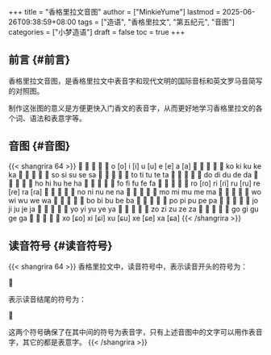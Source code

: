 +++
title = "香格里拉文音图"
author = ["MinkieYume"]
lastmod = 2025-06-26T09:38:59+08:00
tags = ["造语", "香格里拉文", "第五纪元", "音图"]
categories = ["小梦造语"]
draft = false
toc = true
+++

## 前言 {#前言}

香格里拉文音图，是香格里拉文中表音字和现代文明的国际音标和英文罗马音简写的对照图。

制作这张图的意义是方便更快入门香文的表音字，从而更好地学习香格里拉文的各个词、语法和表意字等。


## 音图 {#音图}

{{< shangrira 64 >}}
󰀁 󰀂 󰀃 󰀄 󰀅
o [o]  i [i]  u [u]  e [e]  a [a]
󰀆 󰀇 󰀈 󰀉 󰀊
ko  ki  ku  ke  ka
󰀋 󰀌 󰀍 󰀎 󰀏
so  si  su  se  sa
󰀐 󰀑 󰀒 󰀓 󰀔
to  ti  tu  te  ta
󰀕 󰀖 󰀗 󰀘 󰀙
do  di  du  de  da
󰀚 󰀛 󰀜 󰀝 󰀞
ho  hi  hu  he  ha
󰀟 󰀠 󰀡 󰀢 󰀣
fo  fi  fu  fe  fa
󰀤 󰀥 󰀦 󰀧 󰀨
ro [ɾo]  ri [ɾi]  ru [ɾu]  re [ɾe]  ra [ɾa]
󰀩 󰀪 󰀫 󰀬 󰀭
no  ni  nu  ne  na
󰀮 󰀯 󰀰 󰀱 󰀲
mo  mi  mu  me  ma
󰀳 󰀴 󰀵 󰀶 󰀷
wo  wi  wu  we  wa
󰀸 󰀹 󰀺 󰀻 󰀼
bo  bi  bu  be  ba
󰀽 󰀾 󰀿 󰁀 󰁁
po  pi  pu  pe  pa
󰁂 󰁃 󰁄 󰁅 󰁆
jo  ji  ju  je  ja
󰁇 󰁈 󰁉 󰁊 󰁋
yo  yi  yu  ye  ya
󰁌 󰁍 󰁎 󰁏 󰁐
zo  zi  zu  ze  za
󰁑 󰁒 󰁓 󰁔 󰁕
go  gi  gu  ge  ga
󰁖 󰁗 󰁘 󰁙 󰁚
xo [ɕo]  xi [ɕi]  xu [ɕu]  xe [ɕe]  xa [ɕa]
{{< /shangrira >}}


## 读音符号 {#读音符号}

{{< shangrira 64 >}}
香格里拉文中，读音符号中，表示读音开头的符号为：

󰁛

表示读音结尾的符号为：

󰁜

这两个符号确保了在其中间的符号为表音字，只有上述音图中的文字可以用作表音字，其它的都是表意字。
{{< /shangrira >}}
